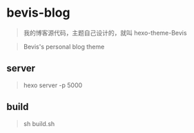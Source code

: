 # bevis-blog

> 我的博客源代码，主题自己设计的，就叫 hexo-theme-Bevis

> Bevis's personal blog theme

## server

> hexo server -p 5000

## build

> sh build.sh
